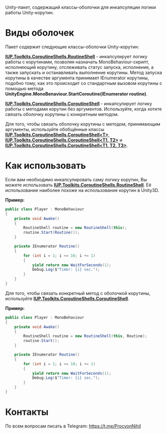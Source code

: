 Unity-пакет, содержащий классы-оболочки для инкапсуляции логики работы Unity-корутин.

# Виды оболочек

Пакет содержит следующие классы-оболочки Unity-корутин:

**[IUP.Toolkits.CoroutineShells.RoutineShell](https://github.com/Post-Enot/coroutine-shells/blob/main/Coroutine%20Shells/Runtime/RoutineShell.cs#L10)** -
инкапсулирует логику работы с корутинами, позволяя назначать MonoBehaviour-скрипт, исполняющий корутину, отслеживать статус запуска, исполнения, а также запускать и
останавливать выполнение корутины. Метод запуска корутины в качестве аргумента принимает IEnumerator корутины, подобно тому, как это происходит со стандартным вызовом
корутины с помощью метода **UnityEngine.MonoBenaviour.StartCoroutine(IEnumerator routine)**.

**[IUP.Toolkits.CoroutineShells.CoroutineShell](https://github.com/Post-Enot/coroutine-shells/blob/main/Coroutine%20Shells/Runtime/CoroutineShell.cs#L10)** -
инкапсулирует логику работы с методами корутин без аргументов. Используйте, когда хотите связать оболочку корутины с конкретным методом.

Для того, чтобы связать оболочку корутины с методом, принимающим аргументы, используйте обобщённые классы **[IUP.Toolkits.CoroutineShells.CoroutineShell\<T>](https://github.com/Post-Enot/coroutine-shells/blob/05949a34f476018c573a5a2ef695bbfa05e7f312/Coroutine%20Shells/Runtime/CoroutineShell_1.cs#L10)**, **[IUP.Toolkits.CoroutineShells.CoroutineShell<T1, T2>](https://github.com/Post-Enot/coroutine-shells/blob/05949a34f476018c573a5a2ef695bbfa05e7f312/Coroutine%20Shells/Runtime/CoroutineShell_2.cs#L10)** и **[IUP.Toolkits.CoroutineShells.CoroutineShell<T1, T2, T3>](https://github.com/Post-Enot/coroutine-shells/blob/05949a34f476018c573a5a2ef695bbfa05e7f312/Coroutine%20Shells/Runtime/CoroutineShell_3.cs#L10)**.

# Как использовать

Если вам необходимо инкапсулировать саму логику корутин, Вы можете использовать **[IUP.Toolkits.CoroutineShells.RoutineShell](https://github.com/Post-Enot/coroutine-shells/blob/main/Coroutine%20Shells/Runtime/RoutineShell.cs#L10)**. Её использование наиболее похоже на использование корутин в Unity3D.

**Пример:**

```c#
public class Player : MonoBehaviour
{
    private void Awake()
    {
        RoutineShell routine = new RoutineShell(this);
        routine.Start(Routine());
    }

    private IEnumerator Routine()
    {
        for (int i = 1; i <= 10; i += 1)
        {
            yield return new WaitForSeconds(1);
            Debug.Log($"Timer: {i} sec.");
        }
    }
}
```

Для того, чтобы связать конкретный метод с оболочкой корутины, используйте **[IUP.Toolkits.CoroutineShells.CoroutineShell](https://github.com/Post-Enot/coroutine-shells/blob/main/Coroutine%20Shells/Runtime/CoroutineShell.cs#L10)**.

**Пример:**

```c#
public class Player : MonoBehaviour
{
    private void Awake()
    {
        RoutineShell routine = new RoutineShell(this, Routine);
        routine.Start();
    }

    private IEnumerator Routine()
    {
        for (int i = 1; i <= 10; i += 1)
        {
            yield return new WaitForSeconds(1);
            Debug.Log($"Timer: {i} sec.");
        }
    }
}
```

# Контакты
По всем вопросам писать в Telegram: https://t.me/ProcyonNihil

